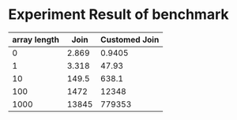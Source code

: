 # Experiment Result of benchmark



| array length | Join  | Customed Join |
| ------------ | ----- | ------------- |
| 0            | 2.869 | 0.9405        |
| 1            | 3.318 | 47.93         |
| 10           | 149.5 | 638.1         |
| 100          | 1472  | 12348         |
| 1000         | 13845 | 779353        |

